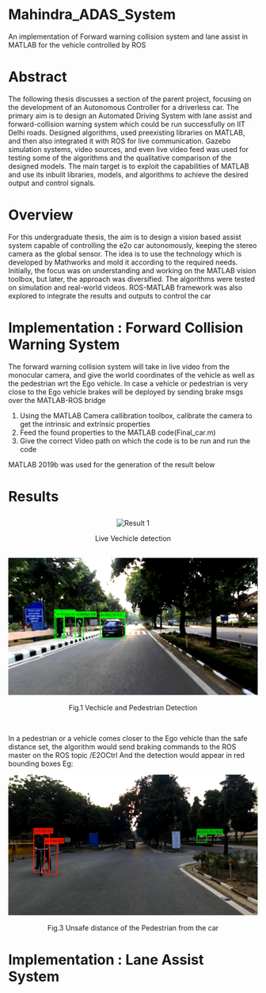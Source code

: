 # Mahindra_ADAS_System
An implementation of Forward warning collision system and lane assist in MATLAB for the vehicle controlled by ROS

<b><h1>Abstract</h1></b>

The following thesis discusses a section of the parent project, focusing on the development of an Autonomous Controller for a driverless car. The primary aim is to design an Automated Driving System with lane assist and forward-collision warning system which could be run successfully on IIT Delhi roads. Designed algorithms, used preexisting libraries on MATLAB, and then also integrated it with ROS for live communication. Gazebo simulation systems, video sources, and even live video feed was used for testing some of the algorithms and the qualitative comparison of the designed models. The main target is to exploit the capabilities of MATLAB and use its inbuilt libraries, models, and algorithms to achieve the desired output and control signals.

<b><h1>Overview</h1></b>

For this undergraduate thesis, the aim is to design a vision based assist system capable of controlling the e2o car autonomously, keeping the stereo camera as the global sensor. The idea is to use the technology which is developed by Mathworks and mold it according to the required needs. Initially, the focus was on understanding and working on the MATLAB vision toolbox, but later, the approach was diversified. The algorithms were tested on simulation and real-world videos. ROS-MATLAB framework was also explored to integrate the results and outputs to control the car


<b><h1> Implementation : Forward Collision Warning System </h1></b>
The forward warning collision system will take in live video from the monocular camera, and give the world coordinates of the vehicle as well as the pedestrian wrt the Ego vehicle. In case a vehicle or pedestrian is very close to the Ego vehicle brakes will be deployed by sending brake msgs over the MATLAB-ROS bridge 

1. Using the MATLAB Camera callibration toolbox, calibrate the camera to get the intrinsic and extrinsic properties 
2. Feed the found properties to the MATLAB code(Final_car.m) 
3. Give the correct Video path on which the code is to be run and run the code 
 
MATLAB 2019b was used for the generation of the result below

<h1><p align="left">Results</p></h1>

<p align="center"><img src="https://github.com/dhruvtalwar18/Mahindra_ADAS_System/blob/main/images_BTTPII/FCWS_GIF.gif" title="Result 1"></p>
<p align="center">Live Vechicle detection</p><br />
<img src="https://github.com/dhruvtalwar18/Mahindra_ADAS_System/blob/main/images_BTTPII/car_ped.png" title="Result 2">
<p align="center">Fig.1 Vechicle and Pedestrian Detection</p><br />

In a pedestrian or a vehicle comes closer to the Ego vehicle than the safe distance set, the algorithm would send braking commands to the ROS master on the ROS topic /E2OCtrl
And the detection would appear in red bounding boxes
Eg:

<img src="https://github.com/dhruvtalwar18/Mahindra_ADAS_System/blob/main/images_BTTPII/close_ped.png" title="Result 3">
<p align="center"> Fig.3 Unsafe distance of the Pedestrian from the car</p>

<b><h1> Implementation : Lane Assist System </h1></b>





